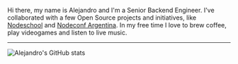 
Hi there, my name is Alejandro and I'm a Senior Backend Engineer. I've collaborated with a few Open Source projects and initiatives, like [Nodeschool](https://nodeschool.io/) and 
[Nodeconf Argentina](https://nodeconfar.com). In my free time I love to brew coffee, play videogames and listen to live music.



-------------
![Alejandro's GitHub stats](https://github-readme-stats.vercel.app/api?username=a0viedo&count_private=true&show_icons=true&theme=onedark)
